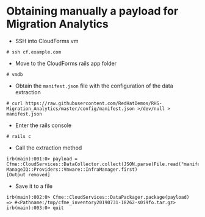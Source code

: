 # Obtaining manually a payload for Migration Analytics

* SSH into CloudForms vm
```
# ssh cf.example.com
```
* Move to the CloudForms rails app folder
```
# vmdb
```
* Obtain the `manifest.json` file with the configuration of the data extraction
```
# curl https://raw.githubusercontent.com/RedHatDemos/RHS-Migration_Analytics/master/config/manifest.json >/dev/null > manifest.json
```
* Enter the rails console
```
# rails c
```
* Call the extraction method
```
irb(main):001:0> payload = Cfme::CloudServices::DataCollector.collect(JSON.parse(File.read("manifest.json")), ManageIQ::Providers::Vmware::InfraManager.first)
[Output removed]
```
* Save it to a file
```
irb(main):002:0> Cfme::CloudServices::DataPackager.package(payload)
=> #<Pathname:/tmp/cfme_inventory20190731-18262-s0i9fo.tar.gz>
irb(main):003:0> quit
```
